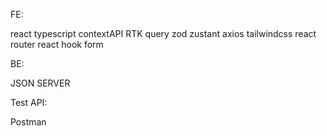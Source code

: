 FE:

react
typescript
contextAPI
RTK query
zod
zustant
axios
tailwindcss
react router
react hook form

BE:

JSON SERVER

Test API:

Postman
